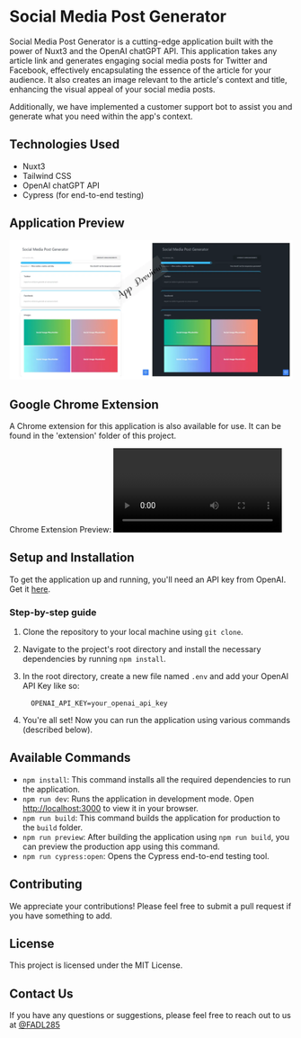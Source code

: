 # Social Media Post Generator

Social Media Post Generator is a cutting-edge application built with the power of Nuxt3 and the OpenAI chatGPT API. This application takes any article link and generates engaging social media posts for Twitter and Facebook, effectively encapsulating the essence of the article for your audience. It also creates an image relevant to the article's context and title, enhancing the visual appeal of your social media posts.

Additionally, we have implemented a customer support bot to assist you and generate what you need within the app's context.

## Technologies Used

* Nuxt3
* Tailwind CSS
* OpenAI chatGPT API
* Cypress (for end-to-end testing)

## Application Preview

![App Preview](readme-docs/preview.webp)

## Google Chrome Extension

A Chrome extension for this application is also available for use. It can be found in the 'extension' folder of this project.

Chrome Extension Preview:
![Google Chrome Extension Preview](readme-docs/extension.webm)

## Setup and Installation

To get the application up and running, you'll need an API key from OpenAI. Get it [here](https://platform.openai.com/account/api-keys).

### Step-by-step guide

1. Clone the repository to your local machine using `git clone`.
2. Navigate to the project's root directory and install the necessary dependencies by running `npm install`.
3. In the root directory, create a new file named `.env` and add your OpenAI API Key like so:

    ```dosini
      OPENAI_API_KEY=your_openai_api_key
    ```

4. You're all set! Now you can run the application using various commands (described below).

## Available Commands

* `npm install`: This command installs all the required dependencies to run the application.
* `npm run dev`: Runs the application in development mode. Open [http://localhost:3000](http://localhost:3000) to view it in your browser.
* `npm run build`: This command builds the application for production to the `build` folder.
* `npm run preview`: After building the application using `npm run build`, you can preview the production app using this command.
* `npm run cypress:open`: Opens the Cypress end-to-end testing tool.

## Contributing

We appreciate your contributions! Please feel free to submit a pull request if you have something to add.

## License

This project is licensed under the MIT License.

## Contact Us

If you have any questions or suggestions, please feel free to reach out to us at [@FADL285](https://plu.us/fadl)
